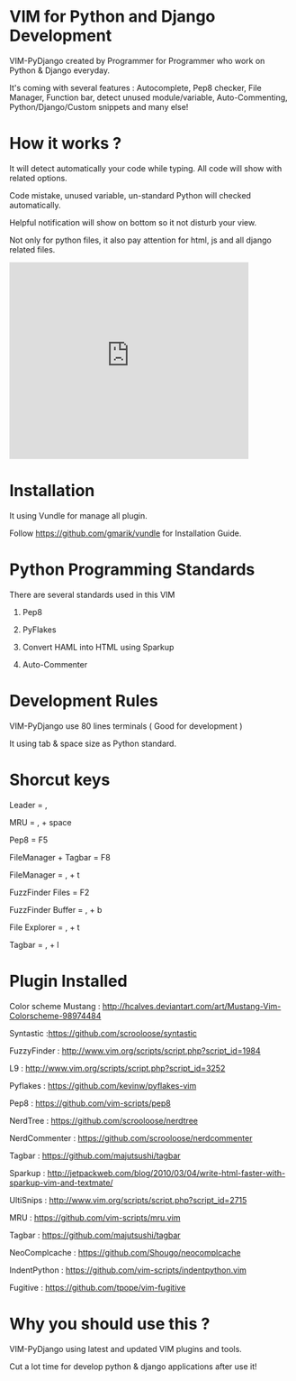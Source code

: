 # VIM for Python and Django Development

VIM-PyDjango created by Programmer for Programmer who work on Python & Django 
everyday.

It's coming with several features : Autocomplete, Pep8 checker, File Manager, 
Function bar, detect unused module/variable, Auto-Commenting, 
Python/Django/Custom snippets and many else!


# How it works ?

It will detect automatically your code while typing. All code will show with 
related options.

Code mistake, unused variable, un-standard Python will checked automatically. 

Helpful notification will show on bottom so it not disturb your view.

Not only for python files, it also pay attention for  html, js and all django
related files.

<iframe width="425" height="349" src="http://www.youtube.com/embed/a-KfmxoxdfI?hl=en&fs=1" frameborder="0" allowfullscreen></iframe>

# Installation

It using Vundle for manage all plugin. 

Follow https://github.com/gmarik/vundle for Installation Guide.


# Python Programming Standards

There are several standards used in this VIM 

1. Pep8

2. PyFlakes

3. Convert HAML into HTML using Sparkup

4. Auto-Commenter


# Development Rules

VIM-PyDjango use 80 lines terminals ( Good for development )

It using tab & space size as Python standard.

# Shorcut keys

Leader                = ,

MRU                   = , + space

Pep8                  = F5

FileManager + Tagbar  = F8

FileManager           = , + t

FuzzFinder Files      = F2 

FuzzFinder Buffer     = , + b

File Explorer         = , + t

Tagbar                = , + l


# Plugin Installed

Color scheme Mustang : http://hcalves.deviantart.com/art/Mustang-Vim-Colorscheme-98974484

Syntastic :https://github.com/scrooloose/syntastic

FuzzyFinder : http://www.vim.org/scripts/script.php?script_id=1984

L9 : http://www.vim.org/scripts/script.php?script_id=3252

Pyflakes : https://github.com/kevinw/pyflakes-vim

Pep8 : https://github.com/vim-scripts/pep8

NerdTree : https://github.com/scrooloose/nerdtree

NerdCommenter : https://github.com/scrooloose/nerdcommenter

Tagbar : https://github.com/majutsushi/tagbar

Sparkup : http://jetpackweb.com/blog/2010/03/04/write-html-faster-with-sparkup-vim-and-textmate/

UltiSnips : http://www.vim.org/scripts/script.php?script_id=2715

MRU    : https://github.com/vim-scripts/mru.vim

Tagbar : https://github.com/majutsushi/tagbar

NeoComplcache : https://github.com/Shougo/neocomplcache

IndentPython : https://github.com/vim-scripts/indentpython.vim

Fugitive : https://github.com/tpope/vim-fugitive


# Why you should use this ?

VIM-PyDjango using latest and updated VIM plugins and tools. 

Cut a lot time for develop python & django applications after use it!

